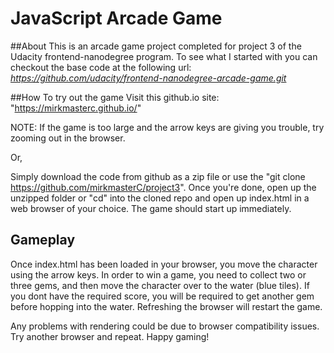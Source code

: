 JavaScript Arcade Game
===============================

##About
This is an arcade game project completed for project 3 of the Udacity frontend-nanodegree program. To see what I started with you can checkout the base code at the following url: *https://github.com/udacity/frontend-nanodegree-arcade-game.git*

##How To try out the game
Visit this github.io site:
"https://mirkmasterc.github.io/"

NOTE: If the game is too large and the arrow keys are giving you trouble, try zooming out in the browser.

Or,

Simply download the code from github as a zip file or use the "git clone https://github.com/mirkmasterC/project3". Once you're done, open up the unzipped folder or "cd" into the cloned repo and open up index.html in a web browser of your choice. The game should start up immediately.

## Gameplay
Once index.html has been loaded in your browser, you move the character using the arrow keys. In order to win a game, you need to collect two or three gems, and then move the character over to the water (blue tiles). If you dont have the required score, you will be required to get another gem before hopping into the water. Refreshing the browser will restart the game.

Any problems with rendering could be due to browser compatibility issues. Try another browser and repeat. Happy gaming!
